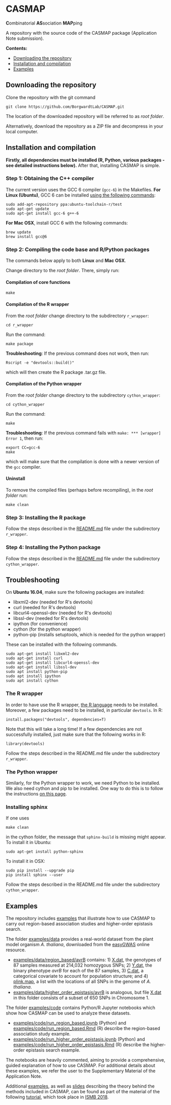 # CASMAP
**C**ombinatorial **AS**sociation **MAP**ping

A repository with the source code of the CASMAP package (Application Note submission).

**Contents:**
+ [Downloading the repository](#downloading-the-repository)
+ [Installation and compilation](#installation-and-compilation)
+ [Examples](#examples)

## Downloading the repository

Clone the repository with the git command
```
git clone https://github.com/BorgwardtLab/CASMAP.git
```
The location of the downloaded repository will be referred to as *root folder*.

Alternatively, download the repository as a ZIP file and decompress in your local computer.


## Installation and compilation

**Firstly, all dependencies must be installed (R, Python, various packages - see detailed instructions below).** After that, installing CASMAP is simple.

### Step 1: Obtaining the C++ compiler

The current version uses the GCC 6 compiler (`gcc-6`) in the Makefiles.
**For Linux (Ubuntu)**, GCC 6 can be installed [using the following commands](https://askubuntu.com/questions/746369/how-can-i-install-and-use-gcc-6-on-xenial/746480#746480):
```
sudo add-apt-repository ppa:ubuntu-toolchain-r/test
sudo apt-get update
sudo apt-get install gcc-6 g++-6
```

**For Mac OSX**, install GCC 6 with the following commands:
```
brew update
brew install gcc@6
```


### Step 2: Compiling the code base and R/Python packages

The commands below apply to both **Linux** and **Mac OSX**.

Change directory to the *root folder*. There, simply run:

#### Compilation of core functions

```
make
```

#### Compilation of the R wrapper

From the *root folder* change directory to the subdirectory `r_wrapper`:

```
cd r_wrapper
```

Run the command:

```
make package
```

**Troubleshooting**: If the previous command does not work, then run:

```
Rscript -e "devtools::build()"
```

which will then create the R package .tar.gz file.


#### Compilation of the Python wrapper

From the *root folder* change directory to the subdirectory `cython_wrapper`:

```
cd cython_wrapper
```

Run the command:

```
make
```

**Troubleshooting**: If the previous command fails with `make: *** [wrapper] Error 1`, then run:

```
export CC=gcc-6
make
```

which will make sure that the compilation is done with a newer version of the `gcc` compiler.


#### Uninstall

To remove the compiled files (perhaps before recompiling), in the *root folder* run:

```
make clean
```

### Step 3: Installing the R package

Follow the steps described in the [README.md](r_wrapper/README.md) file under the subdirectory `r_wrapper`.

### Step 4: Installing the Python package

Follow the steps described in the [README.md](cython_wrapper/README.md) file under the subdirectory `cython_wrapper`.


## Troubleshooting

On **Ubuntu 16.04**, make sure the following packages are installed:

 * libxml2-dev (needed for R's devtools)
 * curl (needed for R's devtools)
 * libcurl4-openssl-dev (needed for R's devtools)
 * libssl-dev (needed for R's devtools)
 * ipython (for convenience)
 * cython (for the python wrapper)
 * python-pip (installs setuptools, which is needed for the python wrapper)

These can be installed with the following commands.

```
sudo apt-get install libxml2-dev
sudo apt-get install curl
sudo apt-get install libcurl4-openssl-dev
sudo apt-get install libssl-dev
sudo apt install python-pip
sudo apt install ipython
sudo apt install cython
```


### The R wrapper

In order to have use the R wrapper, [the R language](https://cran.r-project.org/) needs to be installed. Moreover, a few packages need to be installed, in particular `devtools`. In R:


```
install.packages("devtools", dependencies=T)
```

Note that this will take a long time! If a few dependencies are not successfully installed, just make sure that the following works in R:


```
library(devtools)
```
Follow the steps described in the README.md file under the subdirectory `r_wrapper`.


### The Python wrapper

Similarly, for the Python wrapper to work, we need Python to be installed. We also need cython and pip to be installed. One way to do this is to follow the instructions [on this page](http://pip.readthedocs.io/en/stable/installing/).

### Installing sphinx

If one uses

```
make clean
```

in the cython folder, the message that `sphinx-build` is missing might appear. To install it in Ubuntu:

```
sudo apt-get install python-sphinx
```

To install it in OSX:

```
sudo pip install --upgrade pip
pip install sphinx --user
```

Follow the steps described in the README.md file under the subdirectory `cython_wrapper`.

## Examples

The repository includes [examples](examples) that illustrate how to use CASMAP to carry out region-based association studies and higher-order epistasis search.

The folder [examples/data](examples/data) provides a real-world dataset from the plant model organism *A. thaliana*, downloaded from the [easyGWAS](https://easygwas.ethz.ch/) online resource.

+ [examples/data/region_based/avrB](examples/data/region_based/avrB) contains: 1) [X.dat](examples/data/region_based/avrB/X.dat), the genotypes of 87 samples measured at 214,032 homozygous SNPs; 2) [Y.dat](examples/data/region_based/avrB/Y.dat), the binary phenotype *avrB* for each of the 87 samples, 3) [C.dat](examples/data/region_based/avrB/C.dat), a categorical covariate to account for population structure; and 4) [plink.map](examples/data/region_based/avrB/plink.map), a list with the locations of all SNPs in the genome of *A. thaliana*.
+ [examples/data/higher_order_epistasis/avrB](examples/data/higher_order_epistasis/avrB) is analogous, but file [X.dat](examples/data/higher_order_epistasis/avrB/X.dat) in this folder consists of a subset of 650 SNPs in Chromosome 1.

The folder [examples/code](examples/code) contains Python/R Jupyter notebooks which show how CASMAP can be used to analyze these datasets.

+  [examples/code/run_region_based.ipynb](examples/code/run_region_based.ipynb) (Python) and [examples/code/run_region_based.Rmd](examples/code/run_region_based.Rmd) (R) describe the region-based association study example.
+ [examples/code/run_higher_order_epistasis.ipynb](examples/code/run_higher_order_epistasis.ipynb) (Python) and [examples/code/run_higher_order_epistasis.Rmd](examples/code/run_higher_order_epistasis.Rmd) (R) describe the higher-order epistasis search example.

The notebooks are heavily commented, aiming to provide a comprehensive, guided explanation of how to use CASMAP. For additional details about these examples, we refer the user to the Supplementary Material of the Application Note.

Additional [examples](https://www.ethz.ch/content/dam/ethz/special-interest/bsse/borgwardt-lab/Projects/ISMB18-tutorial/casmap_tutorial.zip), as well as [slides](https://www.ethz.ch/content/dam/ethz/special-interest/bsse/borgwardt-lab/Projects/ISMB18-tutorial/module1.pdf) describing the theory behind the methods included in CASMAP, can be found as part of the material of the following [tutorial](https://www.bsse.ethz.ch/mlcb/education/tutorial-ismb18.html), which took place in [ISMB 2018](https://www.iscb.org/ismb2018).

